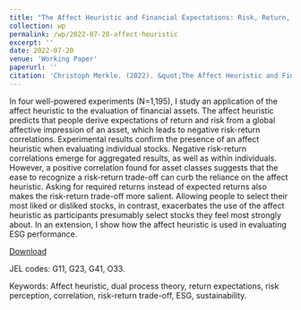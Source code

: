 ```yaml
---
title: "The Affect Heuristic and Financial Expectations: Risk, Return, and ESG"
collection: wp
permalink: /wp/2022-07-20-affect-heuristic
excerpt: ''
date: 2022-07-20
venue: 'Working Paper'
paperurl: ''
citation: 'Christoph Merkle. (2022). &quot;The Affect Heuristic and Financial Expectations: Risk, Return, and ESG.&quot; <i>Working Paper</i>.'
---
```

In four well-powered experiments (N=1,195), I study an application of the affect heuristic to the evaluation of financial assets. The affect heuristic predicts that people derive expectations of return and risk from a global affective impression of an asset, which leads to negative risk-return correlations. Experimental results confirm the presence of an affect heuristic when evaluating individual stocks. Negative risk-return correlations emerge for aggregated results, as well as within individuals. However, a positive correlation found for asset classes suggests that the ease to recognize a risk-return trade-off can curb the reliance on the affect heuristic. Asking for required returns instead of expected returns also makes the risk-return trade-off more salient. Allowing people to select their most liked or disliked stocks, in contrast, exacerbates the use of the affect heuristic as participants presumably select stocks they feel most strongly about. In an extension, I show how the affect heuristic is used in evaluating ESG performance. 

[Download](https://ssrn.com/abstract=4157854)

JEL codes: G11, G23, G41, O33.

Keywords: Affect heuristic, dual process theory, return expectations, risk perception, correlation, risk-return trade-off, ESG, sustainability.
